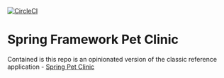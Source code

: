 [![CircleCI](https://circleci.com/gh/yarepka/sfg-pet-clinic.svg?style=svg)](https://circleci.com/gh/yarepka/sfg-pet-clinic)
# Spring Framework Pet Clinic

Contained is this repo is an opinionated version of the classic reference application - [Spring Pet Clinic](https://github.com/spring-projects/spring-petclinic)
